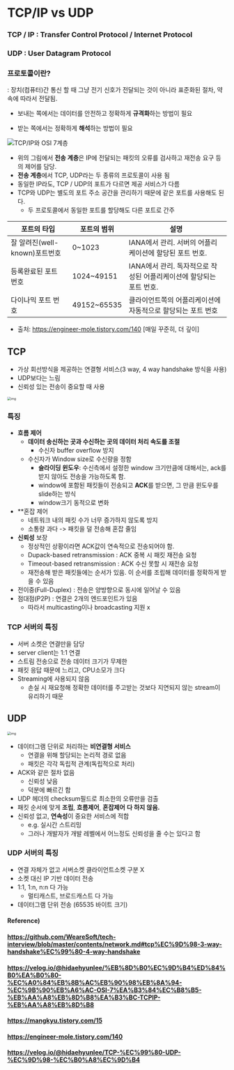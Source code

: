 # TCP/IP vs UDP

### TCP / IP : Transfer Control Protocol / Internet Protocol

### UDP : User Datagram Protocol

 

### 프로토콜이란?

: 장치(컴퓨터)간 통신 할 때 그냥 전기 신호가 전달되는 것이 아니라 표준화된 절차, 약속에 따라서 전달됨.

* 보내는 쪽에서는 데이터를 안전하고 정확하게 **규격화**하는 방법이 필요

* 받는 쪽에서는 정확하게 **해석**하는 방법이 필요

  

![TCP/IP와 OSI 7계층](https://madplay.github.io/img/post/2018-02-04-network-tcp-udp-tcpip-1.png) 

* 위의 그림에서 **전송 계층**은 IP에 전달되는 패킷의 오류를 검사하고 재전송 요구 등의 제어를 담당.
* **전송 계층**에서 TCP, UDP라는 두 종류의 프로토콜이 사용 됨 
* 동일한 IP라도, TCP / UDP의 포트가 다르면 제공 서비스가 다름
* TCP와 UDP는 별도의 포트 주소 공간을 관리하기 때문에 같은 포트를 사용해도 된다.
  * 두 프로토콜에서 동일한 포트를 할당해도 다른 포트로 간주

| **포트의 타입**               | **포트의 범위** | **설명**                                                     |
| ----------------------------- | --------------- | ------------------------------------------------------------ |
| 잘 알려진(well-known)포트번호 | 0~1023          | IANA에서 관리. 서버의 어플리케이션에 할당된 포트 번호.       |
| 등록완료된 포트 번호          | 1024~49151      | IANA에서 관리. 독자적으로 작성된 어플리케이션에 할당되는 포트 번호. |
| 다이나믹 포트 번호            | 49152~65535     | 클라이언트쪽의 어플리케이션에 자동적으로 할당되는 포트 번호  |

* 출처: https://engineer-mole.tistory.com/140 [매일 꾸준히, 더 깊이]



## TCP

* 가상 회선방식을 제공하는 연결형 서비스(3 way, 4 way handshake 방식을 사용)
* UDP보다는 느림
* 신뢰성 있는 전송이 중요할 때 사용

<img src="https://github.com/WeareSoft/tech-interview/raw/master/contents/images/tcp-virtual-circuit.png" alt="img" style="zoom:50%;" /> 

### 특징

* **흐름 제어**
  * **데이터 송신하는 곳과 수신하는 곳의 데이터 처리 속도를 조절**
    * 수신자 buffer overflow 방지
  * 수신자가 Window size로 수신량을 정함
    * **슬라이딩 윈도우**: 수신측에서 설정한 window 크기만큼에 대해서는, ack를 받지 않아도 전송을 가능하도록 함.
    * window에 포함된 패킷들이 전송되고 **ACK**를 받으면, 그 만큼 윈도우를 slide하는 방식
    * window크기 동적으로 변화
* **혼잡 제어
  * 네트워크 내의 패킷 수가 너무 증가하지 않도록 방지
  * 소통량 과다 -> 패킷을 덜 전송해 혼잡 줄임
* **신뢰성** 보장
  * 정상적인 상황이라면 ACK값이 연속적으로 전송되어야 함.
  * Dupack-based retransmission : ACK 중복 시 패킷 재전송 요청
  * Timeout-based retransmission : ACK 수신 못할 시 재전송 요청
  * 재전송해 받은 패킷들에는 순서가 있음. 이 순서를 조립해 데이터를 정확하게 받을 수 있음
* 전이중(Full-Duplex) : 전송은 양방향으로 동시에 일어날 수 있음
* 점대점(P2P) : 연결은 2개의 엔드포인트가 있음
  * 따라서 multicasting이나 broadcasting 지원 x



### TCP 서버의 특징

* 서버 소켓은 연결만을 담당
* server client는 1:1 연결
* 스트림 전송으로 전송 데이터 크기가 무제한
* 패킷 응답 때문에 느리고, CPU소모가 크다
* Streaming에 사용되지 않음
  * 손실 시 재요청해 정확한 데이터를 주고받는 것보다 지연되지 않는 stream이 유리하기 때문



## UDP

<img src="https://github.com/WeareSoft/tech-interview/raw/master/contents/images/udp-datagram.png" alt="img" style="zoom:50%;" /> 

* 데이터그램 단위로 처리하는 **비연결형 서비스**
  * 연결을 위해 할당되는 논리적 경로 없음
  * 패킷은 각각 독립적 관계(독립적으로 처리)
* ACK와 같은 절차 없음
  * 신뢰성 낮음
  * 덕분에 빠르긴 함
* UDP 헤더의 checksum필드로 최소한의 오류만을 검출
* 패킷 순서에 맞게 **조립**, **흐름제어**, **혼잡제어** **다 하지 않음.**
* 신뢰성 없고, **연속성**이 중요한 서비스에 적합
  * e.g. 실시간 스트리밍
  * 그러나 개발자가 개발 레벨에서 어느정도 신뢰성을 줄 수는 있다고 함



### UDP 서버의 특징

* 연결 자체가 없고 서버소켓 클라이언트소켓 구분 X
* 소켓 대신 IP 기반 데이터 전송
* 1:1, 1:n, n:n 다 가능
  * 멀티캐스트, 브로드캐스트 다 가능
* 데이터그램 단위 전송 (65535 바이트 크기)





#### Reference)

#### https://github.com/WeareSoft/tech-interview/blob/master/contents/network.md#tcp%EC%9D%98-3-way-handshake%EC%99%80-4-way-handshake

#### https://velog.io/@hidaehyunlee/%EB%8D%B0%EC%9D%B4%ED%84%B0%EA%B0%80-%EC%A0%84%EB%8B%AC%EB%90%98%EB%8A%94-%EC%9B%90%EB%A6%AC-OSI-7%EA%B3%84%EC%B8%B5-%EB%AA%A8%EB%8D%B8%EA%B3%BC-TCPIP-%EB%AA%A8%EB%8D%B8

#### https://mangkyu.tistory.com/15

#### https://engineer-mole.tistory.com/140

#### https://velog.io/@hidaehyunlee/TCP-%EC%99%80-UDP-%EC%9D%98-%EC%B0%A8%EC%9D%B4